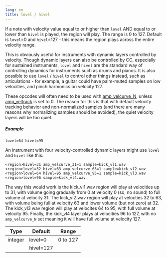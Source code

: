 ```yaml
---
lang: en
title: lovel / hivel
---
```

If a note with velocity value equal to or higher than `lovel` AND equal to or lower
than `hivel` is played, the region will play. The range is 0 to 127. Default is
`lovel`=0 and `hivel`=127 - this means the region plays across the entire
velocity range.

This is obviously useful for instruments with dynamic layers controlled by velocity.
Though dynamic layers can also be controlled by CC, especially for sustained
instruments, `lovel` and `hivel` are the standard way of controlling dynamics for
instruments such as drums and pianos. It is also possible to use `lovel` / `hivel`
to control other things instead, such as articulations - for example, a guitar
could have palm-muted samples on low velocities, and pinch harmonics on velocity 127.

These opcodes will often need to be used with [amp_velcurve_N](/opcodes/amp_velcurve_N),
unless [amp_veltrack](/opcodes/amp_veltrack) is set to 0. The reason for this is
that with default velocity tracking behavior and non-normalized samples (and
there are many reasons why normalizing samples should be avoided), the quiet
velocity layers will be too quiet.

##### Example

```
lovel=64 hivel=95
```

An instrument with four velocity-controlled dynamic layers might use `lovel` and
`hivel` like this:

```
<region>hivel=31 amp_velcurve_31=1 sample=kick_vl1.wav
<region>lovel=32 hivel=63 amp_velcurve_63=1 sample=kick_vl2.wav
<region>lovel=64 hivel=95 amp_velcurve_95=1 sample=kick_vl3.wav
<region>lovel=96 sample=kick_vl4.wav
```

The way this would work is the kick_vl1.wav region will play at velocities up
to 31, with volume going gradually from 0 at velocity 0 (so, no sound) to full
volume at velocity 31. The kick_vl2.wav region will play at velocties 32 to 63,
with volume being full at velocity 63 and lower volume (but not zero) at 32.
The kick_vl3 wav region will play at velocites 64 to 95, with full volume at
velocity 95. Finally, the kick_vl4 layer plays at velocities 96 to 127, with no
`amp_velcurve_N` set meaning it will have full volume at velocity 127.

|    Type    |  Default  |     Range     |
|    ---     |    ---    |      ---      |
|   integer  | lovel=0   |   0 to 127    |
|            | hivel=127 |               |
